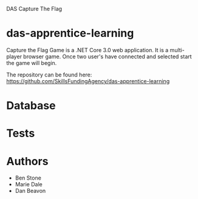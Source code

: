 
DAS Capture The Flag

# das-apprentice-learning
Capture the Flag Game is a .NET Core 3.0 web application.  It is a multi-player browser game.
Once two user's have connected and selected start the game will begin.

The repository can be found here: https://github.com/SkillsFundingAgency/das-apprentice-learning

# Database

# Tests

# Authors
- Ben Stone
- Marie Dale
- Dan Beavon

